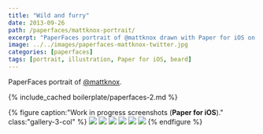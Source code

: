 ```yaml
---
title: "Wild and furry"
date: 2013-09-26
path: /paperfaces/mattknox-portrait/
excerpt: "PaperFaces portrait of @mattknox drawn with Paper for iOS on an iPad."
image: ../../images/paperfaces-mattknox-twitter.jpg
categories: [paperfaces]
tags: [portrait, illustration, Paper for iOS, beard]
---
```


PaperFaces portrait of <a href="https://twitter.com/mattknox">@mattknox</a>.

{% include_cached boilerplate/paperfaces-2.md %}

{% figure caption:"Work in progress screenshots (**Paper for iOS**)." class:"gallery-3-col" %}
[![](../../images/paperfaces-mattknox-process-1-600.jpg)](../../images/paperfaces-mattknox-process-1-lg.jpg)
[![](../../images/paperfaces-mattknox-process-2-600.jpg)](../../images/paperfaces-mattknox-process-2-lg.jpg)
[![](../../images/paperfaces-mattknox-process-3-600.jpg)](../../images/paperfaces-mattknox-process-3-lg.jpg)
[![](../../images/paperfaces-mattknox-process-4-600.jpg)](../../images/paperfaces-mattknox-process-4-lg.jpg)
[![](../../images/paperfaces-mattknox-process-5-600.jpg)](../../images/paperfaces-mattknox-process-5-lg.jpg)
[![](../../images/paperfaces-mattknox-process-6-600.jpg)](../../images/paperfaces-mattknox-process-6-lg.jpg)
{% endfigure %}
